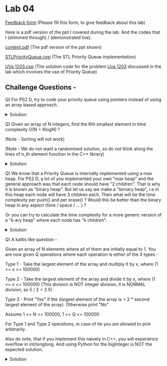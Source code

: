 # Lab 04

  [Feedback form](https://docs.google.com/forms/d/e/1FAIpQLScLeIezAu3Bueokx98FzaNraoK_90lxMd6trBRnnNLXKQjojg/viewform?usp=sf_link) (Please fill this form, to give feedback about this lab)

Here is a pdf version of the ppt I covered during the lab. And the codes that I (skimmed through) / (demonstrated live).

  [content.pdf](https://sidhant007.github.io/CS2040C/lab04/content.pdf) (The pdf version of the ppt shown) 


  [STLPriorityQueue.cpp](https://sidhant007.github.io/CS2040C/lab04/STLPriorityQueue.cpp) (The STL Priority Queue implementation)

  [UVa 1203.cpp](https://sidhant007.github.io/CS2040C/lab04/UVa1203.cpp) (The solution code for the problem <a href = "https://uva.onlinejudge.org/external/12/1203.pdf">Uva 1203</a> discussed in the lab which involves the use of Priority Queue)

## Challenge Questions - 

Q) For PS2 D, try to code your priority queue using pointers instead of using an array based approach.

<details>
  <summary>Solution</summary>
  TBA
</details>

Q) Given an array of N integers, find the Kth smallest element in time complexity O(N + KlogN) ?

(Note - Sorting will not work) 

(Note - We do not want a randomised solution, so do not think along the lines of n_th element function in the C++ library)

<details>
  <summary>Solution</summary>
  Make your own min binary heap / priority queue using the demo code shown in Lab05. You would need to build the heap in O(N), which is done by inserting the elements in a weird fashion.

  Step 1 - Take the unsorted array and put them into the binary heap in any arbitrary order.

  Step 2 - Do for(i = heapSize; i >= 1; i--) shiftDown(i);
  <br>
  i.e Basically do shiftDown for the deepest node, then 2nd deepst and so on, untill you hit the root. 
  
  Step 3 - The heap is now a valid heap you are done.

  Explanation - 

  The step 2 is the essence of the build. First let us make this claim - 

  Claim 1 - Given a subtree of heap with the root of the subtree as node "a" and it has two children, left child named as "b", right child named as "c". Then if b and c are valid subtree heaps, i.e within the subtrees of "b" and "c" the properties of heap are satified. Then this subtree of "a" will also be a valid heap, given we do a single shiftDown(a) operation. Let val[a], val[b], val[c] denote the values at the indices a, b and c respectively.

  Proof - 

  Case 1 - When val[a] > max(val[b], val[c]) - The subtree heap of "a" is already valid, so shiftDown(a) does nothing.

  Case 2 - When val[a] < max(val[b], val[c]) - Arbitrarily assume, that val[b] > val[c]
  
  Then "a" will be swapped with "b" during the shiftDown(a) operation. And the shiftDown(a) operation will recursively call the same operation for shiftDown(b), but now do notice that after the swap, value[b] = value[a]. So in this scenario we are ensured that the "a" would become a valid subtree heap provided "b" becomes a valid subtree heap. This is basically solving the same problem again, but for a smaller subtree. This will true, using PMI(Principal of Mathematical Induction) on this claim. 

  So now, we have proven Claim 1 and understand why the heap will result to be sorted after Step 2. But what about the time complexity. 

  Well carefully observe, let the depth of the tree be called as "h" <= log<sub>2</sub>(N), then - 

  The number of nodes at height h are N/2.
  <br>
  The number of nodes at heigh h - 1 are N/4
  <br>
  In general the number of nodes at height x are N/2^(h - x + 1)

  Let n(x) denote the number of nodes at height x.
  So we have n(x) = N / 2^(h - x + 1)

  Now the sum of time complexity because of the ShiftDown due to all the nodes at height h is = n(h) * 0

  We multiply with 0, because they are not moved at all, and they remain at their location when shiftDown is called for them.

  Similarly , what is the sum of time complexity for all nodes at height h - 1. It is n(h - 1) * 1.

  More generally let S(x) denote the sum of time complexity because of shifting down all the nodes at height x. Then 

  S(x) = n(x) * (h - x + 1)

  So we need to find sum over S(x) from x = 1 to h. 

  So time complexity = S(1) + S(2) + ... + S(h) 
  
  = n(1) * h + n(2) * (h - 1) + ... + n(h) * 0
  
  = 1 * h + 2 * (h - 1) + 4 * (h - 2) + ... + N/2 * 0

  = 0 * N/2 + 1 * N/4 + 2 * N/8 + ... + (h - 2) * 4 + (h - 1) * 1 + h * 1 (Reversing the expression)

  = (0 * N)/2 + (1 * N)/4 + (2 * N)/8 + ... 

  This sum is then bounded by O(N) using Taylor series. The notation of math requires is pretty extensive so I will just add this image below. You can also read this build O(N) function [here at stack overflow](https://stackoverflow.com/questions/9755721/how-can-building-a-heap-be-on-time-complexity)

  <img src = "buildheap_math.png">
</details>

Q) We know that a Priority Queue is internally implemented using a max heap. For PS2 D, a lot of you implemented your own "max heap" and the general approach was that each node should have "2 children". That is why it is known as "binary heap". But let us say we make a "ternary heap", i.e in this heap each node will have 3 children each. Then what will be the time complexity per push() and per erase() ? Would this be better than the binary heap in any aspect (time / space / ... ) ?

Or you can try to calculate the time complexity for a  more generic version of a "k-ary heap" where each node has "k children".

<details>
  <summary>Solution</summary>
  TBA
</details>

Q) A kattis like question - 

Given an array of N elements where all of them are initially equal to 1. You are now given Q operations where each operation is either of the 3 types - 

Type 1 - Take the largest element of the array and multiply it by x, where (1 <= x <= 100000)

Type 2 - Take the largest element of the array and divide it by x, where (1 <= x <= 100000) (This division is NOT integer division, it is NORMAL division, so 5 / 2 = 2.5)

Type 3 - Print "Yes" if the (largest element of the array is > 2 * second largest element of the array). Otherwise print "No"

Assume 1 <= N <= 100000, 1 <= Q <= 100000

For Type 1 and Type 2 operations, in case of tie you are allowed to pick arbitrarily.

Also do note, that if you implement this naively in C++, you will experience overflow in int/longlong. And using Python for the bigInteger is NOT the expected solution.

<details>
  <summary>Solution</summary>
  TBA
</details>
